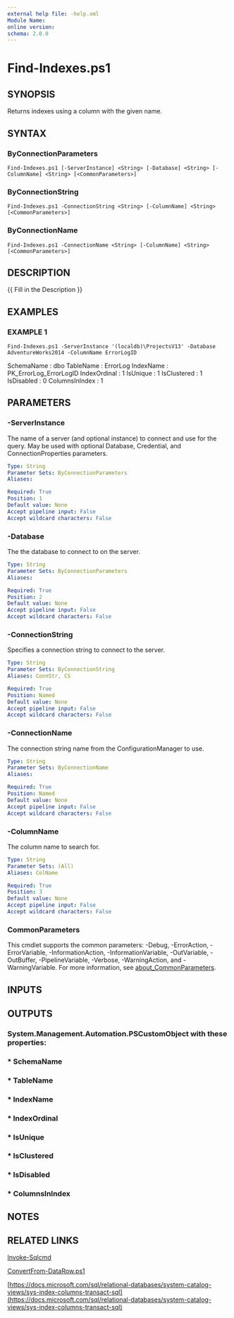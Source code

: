 ```yaml
---
external help file: -help.xml
Module Name:
online version:
schema: 2.0.0
---
```


# Find-Indexes.ps1

## SYNOPSIS
Returns indexes using a column with the given name.

## SYNTAX

### ByConnectionParameters
```
Find-Indexes.ps1 [-ServerInstance] <String> [-Database] <String> [-ColumnName] <String> [<CommonParameters>]
```

### ByConnectionString
```
Find-Indexes.ps1 -ConnectionString <String> [-ColumnName] <String> [<CommonParameters>]
```

### ByConnectionName
```
Find-Indexes.ps1 -ConnectionName <String> [-ColumnName] <String> [<CommonParameters>]
```

## DESCRIPTION
{{ Fill in the Description }}

## EXAMPLES

### EXAMPLE 1
```
Find-Indexes.ps1 -ServerInstance '(localdb)\ProjectsV13' -Database AdventureWorks2014 -ColumnName ErrorLogID
```

SchemaName     : dbo
TableName      : ErrorLog
IndexName      : PK_ErrorLog_ErrorLogID
IndexOrdinal   : 1
IsUnique       : 1
IsClustered    : 1
IsDisabled     : 0
ColumnsInIndex : 1

## PARAMETERS

### -ServerInstance
The name of a server (and optional instance) to connect and use for the query.
May be used with optional Database, Credential, and ConnectionProperties parameters.

```yaml
Type: String
Parameter Sets: ByConnectionParameters
Aliases:

Required: True
Position: 1
Default value: None
Accept pipeline input: False
Accept wildcard characters: False
```

### -Database
The the database to connect to on the server.

```yaml
Type: String
Parameter Sets: ByConnectionParameters
Aliases:

Required: True
Position: 2
Default value: None
Accept pipeline input: False
Accept wildcard characters: False
```

### -ConnectionString
Specifies a connection string to connect to the server.

```yaml
Type: String
Parameter Sets: ByConnectionString
Aliases: ConnStr, CS

Required: True
Position: Named
Default value: None
Accept pipeline input: False
Accept wildcard characters: False
```

### -ConnectionName
The connection string name from the ConfigurationManager to use.

```yaml
Type: String
Parameter Sets: ByConnectionName
Aliases:

Required: True
Position: Named
Default value: None
Accept pipeline input: False
Accept wildcard characters: False
```

### -ColumnName
The column name to search for.

```yaml
Type: String
Parameter Sets: (All)
Aliases: ColName

Required: True
Position: 3
Default value: None
Accept pipeline input: False
Accept wildcard characters: False
```

### CommonParameters
This cmdlet supports the common parameters: -Debug, -ErrorAction, -ErrorVariable, -InformationAction, -InformationVariable, -OutVariable, -OutBuffer, -PipelineVariable, -Verbose, -WarningAction, and -WarningVariable. For more information, see [about_CommonParameters](http://go.microsoft.com/fwlink/?LinkID=113216).

## INPUTS

## OUTPUTS

### System.Management.Automation.PSCustomObject with these properties:
### 	* SchemaName
### 	* TableName
### 	* IndexName
### 	* IndexOrdinal
### 	* IsUnique
### 	* IsClustered
### 	* IsDisabled
### 	* ColumnsInIndex
## NOTES

## RELATED LINKS

[Invoke-Sqlcmd]()

[ConvertFrom-DataRow.ps1]()

[https://docs.microsoft.com/sql/relational-databases/system-catalog-views/sys-index-columns-transact-sql](https://docs.microsoft.com/sql/relational-databases/system-catalog-views/sys-index-columns-transact-sql)

